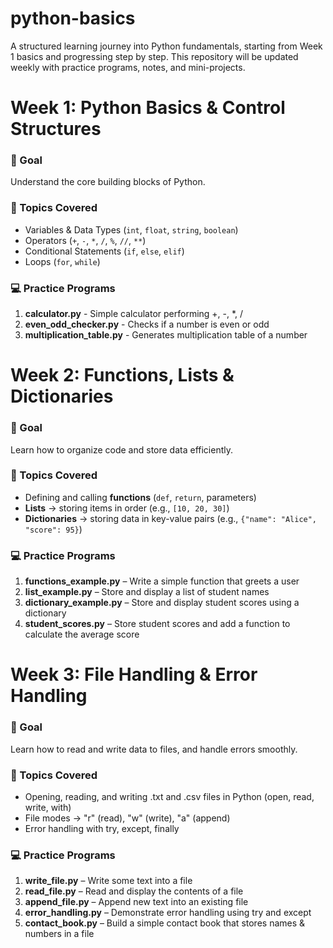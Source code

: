 # python-basics
A structured learning journey into Python fundamentals, starting from Week 1 basics and progressing step by step.  This repository will be updated weekly with practice programs, notes, and mini-projects.

# Week 1: Python Basics & Control Structures  

### 📝 Goal  
Understand the core building blocks of Python.  

### 📌 Topics Covered  
- Variables & Data Types (`int`, `float`, `string`, `boolean`)  
- Operators (`+`, `-`, `*`, `/`, `%`, `//`, `**`)  
- Conditional Statements (`if`, `else`, `elif`)  
- Loops (`for`, `while`)  

### 💻 Practice Programs  
1. **calculator.py** - Simple calculator performing +, -, *, /  
2. **even_odd_checker.py** - Checks if a number is even or odd  
3. **multiplication_table.py** - Generates multiplication table of a number     

# Week 2: Functions, Lists & Dictionaries

### 📝 Goal  
Learn how to organize code and store data efficiently.

### 📌 Topics Covered  
- Defining and calling **functions** (`def`, `return`, parameters)  
- **Lists** → storing items in order (e.g., `[10, 20, 30]`)  
- **Dictionaries** → storing data in key-value pairs (e.g., `{"name": "Alice", "score": 95}`)  

### 💻 Practice Programs  
1. **functions_example.py** – Write a simple function that greets a user  
2. **list_example.py** – Store and display a list of student names  
3. **dictionary_example.py** – Store and display student scores using a dictionary  
4. **student_scores.py** – Store student scores and add a function to calculate the average score

# Week 3: File Handling & Error Handling

###  📝 Goal
Learn how to read and write data to files, and handle errors smoothly.

### 📌 Topics Covered
- Opening, reading, and writing .txt and .csv files in Python (open, read, write, with)
- File modes → "r" (read), "w" (write), "a" (append)
- Error handling with try, except, finally

### 💻 Practice Programs
1. **write_file.py** – Write some text into a file
2. **read_file.py** – Read and display the contents of a file
3. **append_file.py** – Append new text into an existing file
4. **error_handling.py** – Demonstrate error handling using try and except
5. **contact_book.py** – Build a simple contact book that stores names & numbers in a file
